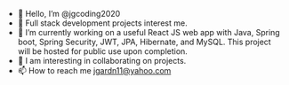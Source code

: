 - 👋 Hello, I’m @jgcoding2020
- 👀 Full stack development projects interest me.
- 🌱 I’m currently working on a useful React JS web app with Java, Spring boot, Spring Security, JWT, JPA, Hibernate, and MySQL. This project will be hosted for public use upon completion.
- 💞️ I am interesting in collaborating on projects.
- 📫 How to reach me jgardn11@yahoo.com

<!---
jgcoding2020/jgcoding2020 is a ✨ special ✨ repository because its `README.md` (this file) appears on your GitHub profile.
You can click the Preview link to take a look at your changes.
--->
